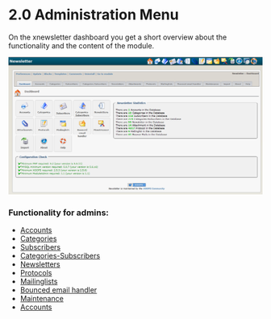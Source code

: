 # 2.0 Administration Menu

On the xnewsletter dashboard you get a short overview about the functionality and the content of the module.

![](admin_en.PNG)



### Functionality for admins:
* [Accounts](book/accounts.md)
* [Categories](book/categories.md)
* [Subscribers](book/subscribers.md)
* [Categories-Subscribers](book/categories-subscribers.md)
* [Newsletters](book/attachments.md)
* [Protocols](book/protocols.md)
* [Mailinglists](book/mailinglists.md)
* [Bounced email handler](book/bounced_email_handler.md)
* [Maintenance](book/maintenance.md)
* [Accounts](book/accounts.md)